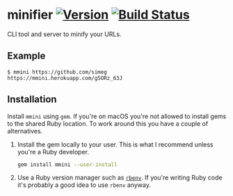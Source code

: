 # minifier [![Version][gem_badge]][gem_url] [![Build Status][build_badge]][build_status]
CLI tool and server to minify your URLs.

## Example
```console
$ mmini https://github.com/simeg
https://mmini.herokuapp.com/g5ORz_63J
```

## Installation
Install `mmini` using `gem`. If you're on macOS you're not allowed to install gems to the shared
Ruby location. To work around this you have a couple of alternatives.

1) Install the gem locally to your user. This is what I recommend unless you're a Ruby developer.
    ```sh
    gem install mmini --user-install
    ```

2) Use a Ruby version manager such as [`rbenv`](https://github.com/rbenv/rbenv). If you're writing Ruby code it's probably a good idea
   to use `rbenv` anyway.

[build_badge]: https://travis-ci.org/simeg/minifier.svg?branch=master
[build_status]: https://travis-ci.org/simeg/minifier
[gem_badge]: https://img.shields.io/gem/v/mmini.svg
[gem_url]: https://rubygems.org/gems/mmini
